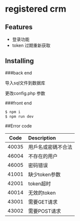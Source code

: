 # registered crm


## Features

- 登录功能
- token 过期重新获取


## Installing


###back end


导入sql文件到数据库

更改config.php 参数


###front end


```bash
$ npm i
$ npm run dev
```


##Error code



| Code          | Description    |
| ------------- |:---------------|
| 40035         |用戶名或密碼不合法|
| 46004         |不存在的用户     |
| 46005         |密码错误         |
| 41001         |缺少token参数    |
| 42001         |token超时        |
| 40014         |无效的token     |
| 43001         |需要GET请求      |
| 43002         |需要POST请求     |
